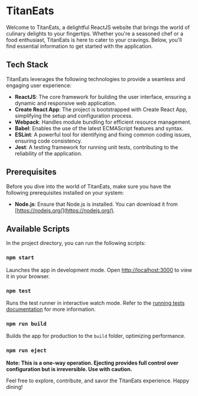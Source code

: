 # TitanEats

Welcome to TitanEats, a delightful ReactJS website that brings the world of culinary delights to your fingertips. Whether you're a seasoned chef or a food enthusiast, TitanEats is here to cater to your cravings. Below, you'll find essential information to get started with the application.

## Tech Stack

TitanEats leverages the following technologies to provide a seamless and engaging user experience:

- **ReactJS**: The core framework for building the user interface, ensuring a dynamic and responsive web application.
- **Create React App**: The project is bootstrapped with Create React App, simplifying the setup and configuration process.
- **Webpack**: Handles module bundling for efficient resource management.
- **Babel**: Enables the use of the latest ECMAScript features and syntax.
- **ESLint**: A powerful tool for identifying and fixing common coding issues, ensuring code consistency.
- **Jest**: A testing framework for running unit tests, contributing to the reliability of the application.

## Prerequisites

Before you dive into the world of TitanEats, make sure you have the following prerequisites installed on your system:

- **Node.js**: Ensure that Node.js is installed. You can download it from [https://nodejs.org/](https://nodejs.org/).

## Available Scripts

In the project directory, you can run the following scripts:

### `npm start`

Launches the app in development mode. Open [http://localhost:3000](http://localhost:3000) to view it in your browser.

### `npm test`

Runs the test runner in interactive watch mode. Refer to the [running tests documentation](https://facebook.github.io/create-react-app/docs/running-tests) for more information.

### `npm run build`

Builds the app for production to the `build` folder, optimizing performance.

### `npm run eject`

**Note: This is a one-way operation. Ejecting provides full control over configuration but is irreversible. Use with caution.**

Feel free to explore, contribute, and savor the TitanEats experience. Happy dining!
